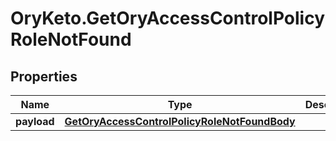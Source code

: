 # OryKeto.GetOryAccessControlPolicyRoleNotFound

## Properties
Name | Type | Description | Notes
------------ | ------------- | ------------- | -------------
**payload** | [**GetOryAccessControlPolicyRoleNotFoundBody**](GetOryAccessControlPolicyRoleNotFoundBody.md) |  | [optional] 



